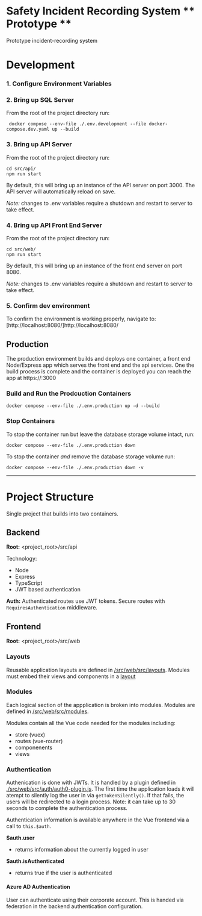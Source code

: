 # Safety Incident Recording System ** Prototype **
Prototype incident-recording system

# Development

### 1. Configure Environment Variables
### 2. Bring up SQL Server
From the root of the project directory run:
```
 docker compose --env-file ./.env.development --file docker-compose.dev.yaml up --build
```
### 3. Bring up API Server
From the root of the project directory run:
```
cd src/api/
npm run start
```
By default, this will bring up an instance of the API server on port 3000.  The API server will automatically reload on save.

*Note:* changes to .env variables require a shutdown and restart to server to take effect.
### 4. Bring up API Front End Server
From the root of the project directory run:
```
cd src/web/
npm run start
```
By default, this will bring up an instance of the front end server on port 8080.

*Note:* changes to .env variables require a shutdown and restart to server to take effect.
### 5. Confirm dev environment
To confirm the environment is working properly, navigate to:
[http://localhost:8080/]http://localhost:8080/

## Production
The production environment builds and deploys one container, a front end Node/Express app which serves the front end and the api services. One the build process is complete and the container is deployed you can reach the app at https://<dockerhost>:3000

### Build and Run the Prodcuction Containers

`docker compose --env-file ./.env.production up -d --build`

### Stop Containers
To stop the container run but leave the database storage volume intact, run:

`docker compose --env-file ./.env.production down`

To stop the container _and_ remove the database storage volume run:

`docker compose --env-file ./.env.production down -v`

---

# Project Structure


Single project that builds into two containers.



## Backend
**Root:** <project_root>/src/api

Technology:
- Node
- Express
- TypeScript
- JWT based authentication

**Auth:** Authenticated routes use JWT tokens. Secure routes with `RequiresAuthentication` middleware.

## Frontend
**Root:** <project_root>/src/web

### Layouts
Reusable application layouts are defined in [/src/web/src/layouts](./src/web/src/layouts/).  Modules must embed their views and components in a [layout](./src/web/src/layouts/)
### Modules
Each logical section of the appplication is broken into modules.  Modules are defined in [/src/web/src/modules](./src/web/src/modules/).

Modules contain all the Vue code needed for the modules including:
- store (vuex)
- routes (vue-router)
- componenents
- views

### Authentication
Authenication is done with JWTs. It is handled by a plugin defined in [./src/web/src/auth/auth0-plugin.js](./src/web/src/auth/auth0-plugin.js).  The first time the application loads it will atempt to silently log the user in via `getTokenSilently()`.  If that fails, the users will be redirected to a login process.  Note: it can take up to 30 seconds to complete the authentication process.

Authentication information is available anywhere in the Vue frontend via a call to `this.$auth`.

**$auth.user**
- returns information about the currently logged in user

**$auth.isAuthenticated**
 - returns true if the user is authenticated

#### Azure AD Authentication
User can authenticate using their corporate account.  This is handed via federation in the backend authentication configuration.
